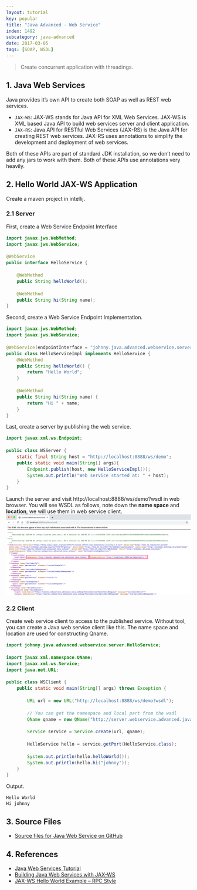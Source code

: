 ```yaml
---
layout: tutorial
key: popular
title: "Java Advanced - Web Service"
index: 1492
subcategory: java-advanced
date: 2017-03-05
tags: [SOAP, WSDL]
---
```


> Create concurrent application with threadings.

## 1. Java Web Services
Java provides it’s own API to create both SOAP as well as REST web services.
* `JAX-WS`: JAX-WS stands for Java API for XML Web Services. JAX-WS is XML based Java API to build web services server and client application.
* `JAX-RS`: Java API for RESTful Web Services (JAX-RS) is the Java API for creating REST web services. JAX-RS uses annotations to simplify the development and deployment of web services.

Both of these APIs are part of standard JDK installation, so we don’t need to add any jars to work with them. Both of these APIs use annotations very heavily.

## 2. Hello World JAX-WS Application
Create a maven project in intellij.
### 2.1 Server
First, create a Web Service Endpoint Interface
```java
import javax.jws.WebMethod;
import javax.jws.WebService;

@WebService
public interface HelloService {

    @WebMethod
    public String helloWorld();

    @WebMethod
    public String hi(String name);
}
```
Second, create a Web Service Endpoint Implementation.
```java
import javax.jws.WebMethod;
import javax.jws.WebService;

@WebService(endpointInterface = "johnny.java.advanced.webservice.server.HelloService")
public class HelloServiceImpl implements HelloService {
    @WebMethod
    public String helloWorld() {
        return "Hello World";
    }

    @WebMethod
    public String hi(String name) {
        return "Hi " + name;
    }
}
```
Last, create a server by publishing the web service.
```java
import javax.xml.ws.Endpoint;

public class WSServer {
    static final String host = "http://localhost:8888/ws/demo";
    public static void main(String[] args){
        Endpoint.publish(host, new HelloServiceImpl());
        System.out.println("Web service started at: " + host);
    }
}
```
Launch the server and visit http://localhost:8888/ws/demo?wsdl in web browser. You will see WSDL as follows, note down the **name space** and **location**, we will use them in web service client.
![image](/public/images/java/1492/wsdl.png)

### 2.2 Client
Create web service client to access to the published service. Without tool, you can create a Java web service client like this. The name space and location are used for constructing Qname.
```java
import johnny.java.advanced.webservice.server.HelloService;

import javax.xml.namespace.QName;
import javax.xml.ws.Service;
import java.net.URL;

public class WSClient {
    public static void main(String[] args) throws Exception {

        URL url = new URL("http://localhost:8888/ws/demo?wsdl");

        // You can get the namespace and local part from the wsdl
        QName qname = new QName("http://server.webservice.advanced.java.johnny/", "HelloServiceImplService");

        Service service = Service.create(url, qname);

        HelloService hello = service.getPort(HelloService.class);

        System.out.println(hello.helloWorld());
        System.out.println(hello.hi("johnny"));
    }
}
```
Output.
```raw
Hello World
Hi johnny
```

## 3. Source Files
* [Source files for Java Web Service on GitHub](https://github.com/jojozhuang/java-programming/tree/master/java-advanced-webservice)

## 4. References
* [Java Web Services Tutorial](https://www.journaldev.com/9191/java-web-services-tutorial)
* [Building Java Web Services with JAX-WS](https://www.youtube.com/watch?v=XFWoHayjMnE)
* [JAX-WS Hello World Example – RPC Style](https://www.mkyong.com/webservices/jax-ws/jax-ws-hello-world-example/)
